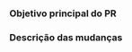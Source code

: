 ### Objetivo principal do PR

<!--

Descreva de maneira geral qual o propósito principal do PR.

-->

### Descrição das mudanças

<!--

Descreva um resumo das mudanças. É importante que os mantenedores do projeto consigam entender as mudanças a partir dessa descrição, caso contrário esse PR poderá ser fechado. Tenha em mente que o revisor do PR pode não estar familiarizado com o trabalho que você desenvolveu.

-->

